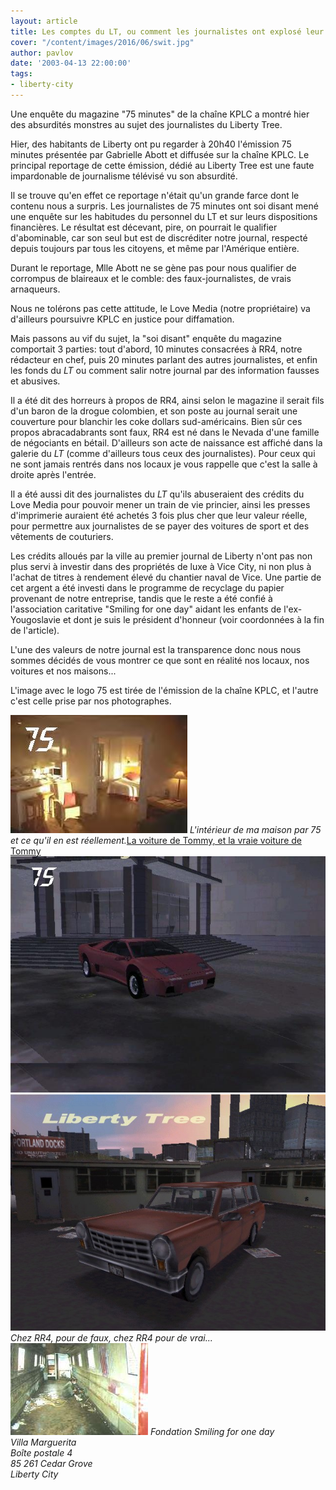```yaml
---
layout: article
title: Les comptes du LT, ou comment les journalistes ont explosé leur budget
cover: "/content/images/2016/06/swit.jpg"
author: pavlov
date: '2003-04-13 22:00:00'
tags:
- liberty-city
---
```


Une enquête du magazine "75 minutes" de la chaîne KPLC a montré hier des absurdités monstres au sujet des journalistes du Liberty Tree.

Hier, des habitants de Liberty ont pu regarder à 20h40 l'émission 75 minutes présentée par Gabrielle Abott et diffusée sur la chaîne KPLC. Le principal reportage de cette émission, dédié au Liberty Tree est une faute impardonable de journalisme télévisé vu son absurdité.

Il se trouve qu'en effet ce reportage n'était qu'un grande farce dont le contenu nous a surpris. Les journalistes de 75 minutes ont soi disant mené une enquête sur les habitudes du personnel du LT et sur leurs dispositions financières. Le résultat est décevant, pire, on pourrait le qualifier d'abominable, car son seul but est de discréditer notre journal, respecté depuis toujours par tous les citoyens, et même par l'Amérique entière.

Durant le reportage, Mlle Abott ne se gène pas pour nous qualifier de corrompus de blaireaux et le comble: des faux-journalistes, de vrais arnaqueurs.

Nous ne tolérons pas cette attitude, le Love Media (notre propriétaire) va d'ailleurs poursuivre KPLC en justice pour diffamation.

Mais passons au vif du sujet, la "soi disant" enquête du magazine comportait 3 parties: tout d'abord, 10 minutes consacrées à RR4, notre rédacteur en chef, puis 20 minutes parlant des autres journalistes, et enfin les fonds du _LT_ ou comment salir notre journal par des information fausses et abusives.

Il a été dit des horreurs à propos de RR4, ainsi selon le magazine il serait fils d'un baron de la drogue colombien, et son poste au journal serait une couverture pour blanchir les coke dollars sud-américains. Bien sûr ces propos abracadabrants sont faux, RR4 est né dans le Nevada d'une famille de négociants en bétail. D'ailleurs son acte de naissance est affiché dans la galerie du _LT_ (comme d'ailleurs tous ceux des journalistes). Pour ceux qui ne sont jamais rentrés dans nos locaux je vous rappelle que c'est la salle à droite après l'entrée.

Il a été aussi dit des journalistes du _LT_ qu'ils abuseraient des crédits du Love Media pour pouvoir mener un train de vie princier, ainsi les presses d'imprimerie auraient été achetés 3 fois plus cher que leur valeur réelle, pour permettre aux journalistes de se payer des voitures de sport et des vêtements de couturiers.

Les crédits alloués par la ville au premier journal de Liberty n'ont pas non plus servi à investir dans des propriétés de luxe à Vice City, ni non plus à l'achat de titres à rendement élevé du chantier naval de Vice. Une partie de cet argent a été investi dans le programme de recyclage du papier provenant de notre entreprise, tandis que le reste a été confié à l'association caritative "Smiling for one day" aidant les enfants de l'ex-Yougoslavie et dont je suis le président d'honneur (voir coordonnées à la fin de l'article).

L'une des valeurs de notre journal est la transparence donc nous nous sommes décidés de vous montrer ce que sont en réalité nos locaux, nos voitures et nos maisons...

L'image avec le logo 75 est tirée de l'émission de la chaîne KPLC, et l'autre c'est celle prise par nos photographes.

![L'intérieur de ma maison par 75 et ce qu'il en est réellement.](/content/images/2016/06/swit.jpg)
_L'intérieur de ma maison par 75 et ce qu'il en est réellement._[La voiture de Tommy, et la vraie voiture de Tommy](/content/images/2016/06/interior1.jpg)
![](/content/images/2016/06/lamboghinidiablo.jpg)
![Chez RR4, pour de faux, chez RR4 pour de vrai...](/content/images/2016/06/perennialpav.jpg)
_Chez RR4, pour de faux, chez RR4 pour de vrai..._[](/content/images/2016/06/duncocb.jpg)
![](/content/images/2016/06/069605.jpg)
_Fondation Smiling for one day  
Villa Marguerita  
Boîte postale 4  
85 261 Cedar Grove  
Liberty City_